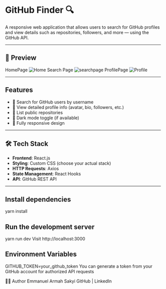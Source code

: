 # GitHub Finder 🔍

A responsive web application that allows users to search for GitHub profiles and view details such as repositories, followers, and more — using the GitHub API.

---

## 📸 Preview
HomePage
![Home](https://github.com/user-attachments/assets/8d2b5135-2720-4750-803a-21f70ec48754)
Search Page
![searchpage](https://github.com/user-attachments/assets/99234d41-236f-4ab6-98ed-5e6e6d495159)
ProfilePage
![Profile](https://github.com/user-attachments/assets/5affaf35-56ba-47f8-a2c9-a228ffa607fc)





---

##  Features

- 🔎 Search for GitHub users by username
- 👤 View detailed profile info (avatar, bio, followers, etc.)
- 📁 List public repositories
- 🌙 Dark mode toggle (if available)
- 📱 Fully responsive design

---

## 🛠 Tech Stack

- **Frontend**: React.js
- **Styling**: Custom CSS (choose your actual stack)
- **HTTP Requests**: Axios 
- **State Management**: React Hooks 
- **API**: GitHub REST API

---

## Install dependencies
yarn install

## Run the development server
yarn run dev
Visit http://localhost:3000

## Environment Variables
GITHUB_TOKEN=your_github_token
You can generate a token from your GitHub account for authorized API requests

🙋‍♂️ Author
Emmanuel Armah Sakyi
GitHub | LinkedIn




